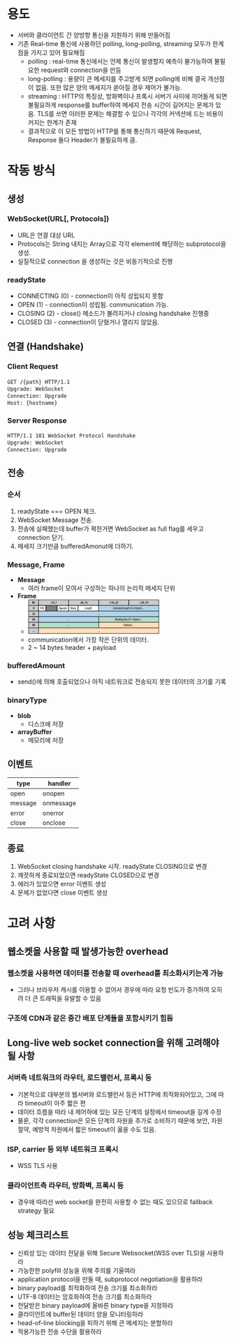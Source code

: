 # 용도
- 서버와 클라이언트 간 양방향 통신을 지원하기 위해 만들어짐
- 기존 Real-time 통신에 사용하던 polling, long-polling, streaming 모두가 한계점을 가지고 있어 필요해짐
  - polling : real-time 통신에서는 언제 통신이 발생할지 예측이 불가능하여 불필요한 request와 connection을 만듬
  - long-polling : 용량이 큰 메세지를 주고받게 되면 polling에 비해 결국 개선점이 없음. 또한 많은 양의 메세지가 쏟아질 경우 제어가 불가능.
  - streaming : HTTP의 특징상, 방화벽이나 프록시 서버가 사이에 끼어들게 되면 불필요하게 response를 buffer하여 메세지 전송 시간이 길어지는 문제가 있음. TLS를 쓰면 이러한 문제는 해결할 수 있으나 각각의 커넥션에 드는 비용이 커지는 한계가 존재
  - 결과적으로 이 모든 방법이 HTTP를 통해 통신하기 때문에 Request, Response 둘다 Header가 불필요하게 큼.

# 작동 방식
## 생성
### WebSocket(URL[, Protocols])
- URL은 연결 대상 URL
- Protocols는 String 내지는 Array<String>으로 각각 element에 해당하는 subprotocol을 생성.
- 실질적으로 connection 을 생성하는 것은 비동기적으로 진행

### readyState
- CONNECTING (0) - connection이 아직 성립되지 못함
- OPEN (1) - connection이 성립됨. communication 가능.
- CLOSING (2) - close() 메소드가 불려지거나 closing handshake 진행중
- CLOSED (3) - connection이 닫혔거나 열리지 않았음.

## 연결 (Handshake)
### Client Request
```
GET /{path} HTTP/1.1
Upgrade: WebSocket
Connection: Upgrade
Host: {hostname}
```

### Server Response
```
HTTP/1.1 101 WebSocket Protocol Handshake
Upgrade: WebSocket
Connection: Upgrade
```

## 전송
### 순서
1. readyState === OPEN 체크.
2. WebSocket Message 전송.
3. 전송에 실패했는데 buffer가 꽉찬거면 WebSocket as full flag를 세우고 connection 닫기.
4. 메세지 크기만큼 bufferedAmonut에 더하기.

### Message, Frame
- **Message**
  - 여러 frame이 모여서 구성하는 하나의 논리적 메세지 단위
- **Frame**
  - ![](1067394297792.png)
  - communication에서 가장 작은 단위의 데이터. 
  - 2 ~ 14 bytes header + payload

### bufferedAmount
- send()에 의해 호출되었으나 아직 네트워크로 전송되지 못한 데이터의 크기를 기록

### binaryType
- **blob**
  - 디스크에 저장
- **arrayBuffer**
  - 메모리에 저장

## 이벤트

| type | handler | 
|------|-----------|
|open|onopen|
|message|onmessage|
|error|onerror|
|close|onclose|

## 종료
1. WebSocket closing handshake 시작. readyState CLOSING으로 변경
2. 깨끗하게 종료되었으면 readyState CLOSED으로 변경
3. 에러가 있었으면 error 이벤트 생성
4. 문제가 없었다면 close 이벤트 생성

# 고려 사항
## 웹소켓을 사용할 때 발생가능한 overhead
### 웹소켓을 사용하면 데이터를 전송할 때 overhead를 최소화시키는게 가능
  - 그러나 브라우저 캐시를 이용할 수 없어서 경우에 따라 요청 빈도가 증가하여 오히려 더 큰 트래픽을 유발할 수 있음

### 구조에 CDN과 같은 중간 배포 단계들을 포함시키기 힘듬

## Long-live web socket connection을 위해 고려해야될 사항
### 서버측 네트워크의 라우터, 로드밸런서, 프록시 등
- 기본적으로 대부분의 웹서버와 로드밸런서 등은 HTTP에 최적화되어있고, 그에 따라 timeout이 아주 짧은 편
- 데이터 흐름을 따라 내 제어하에 있는 모든 단계의 설정에서 timeout을 길게 수정
- 물론, 각각 connection은 모든 단계의 자원을 추가로 소비하기 때문에 보안, 자원 절약, 예방적 차원에서 짧은 timeout이 옳을 수도 있음.

### ISP, carrier 등 외부 네트워크 프록시
- WSS TLS 사용

### 클라이언트측 라우터, 방화벽, 프록시 등
- 경우에 따라선 web socket을 완전히 사용할 수 없는 때도 있으므로 fallback strategy 필요

## 성능 체크리스트
- 신뢰성 있는 데이터 전달을 위해 Secure Websocket(WSS over TLS)을 사용하라
- 가능한한 polyfill 성능을 위해 주의를 기울여라
- application protocol을 만들 때, subprotocol negotiation을 활용하라
- binary payload를 최적화하여 전송 크기를 최소화하라
- UTF-8 데이터는 암호화하여 전송 크기를 최소화하라
- 전달받은 binary payload에 올바른 binary type을 지정하라
- 클라이언트에 buffer된 데이터 양을 모니터링하라
- head-of-line blocking을 피하기 위해 큰 메세지는 분할하라
- 적용가능한 전송 수단을 활용하라